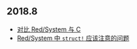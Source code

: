 
## 2018.8

- [对比 Red/System 与 C](./Compare-Red-System-with-C.md)
- [Red/System 中 `struct!` 应该注意的问题](https://github.com/haolloyin/blog/blob/master/Notes-about-Red-System-struct.md)


